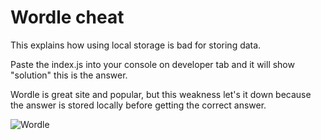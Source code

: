 # Wordle cheat

This explains how using local storage is bad for storing data.


Paste the index.js into your console on developer tab and it will show "solution" this is the answer.


Wordle is great site and popular, but this weakness let's it down because the answer is stored locally before getting the correct answer.


![Wordle](https://github.com/[Hazza3100]/[Wordle-cheat]/blob/[main]/wordle.png?raw=true)
